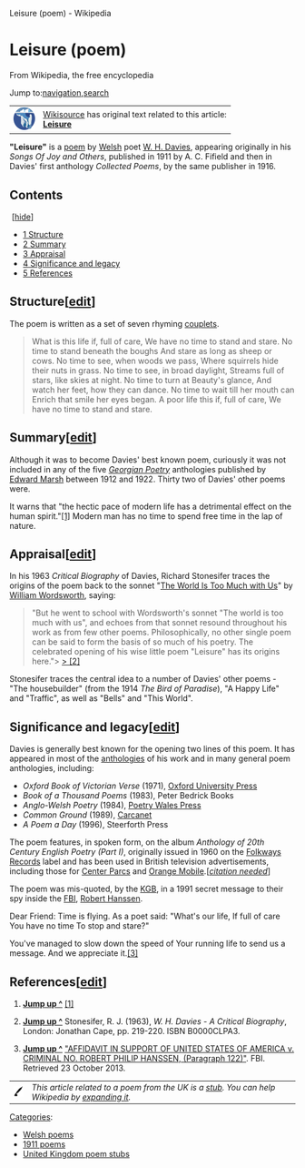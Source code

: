 Leisure (poem) - Wikipedia

# Leisure (poem)

From Wikipedia, the free encyclopedia

Jump to:[navigation](https://en.wikipedia.org/wiki/Leisure_(poem)#mw-head),[search](https://en.wikipedia.org/wiki/Leisure_(poem)#p-search)

|     |     |
| --- | --- |
| ![38px-Wikisource-logo.svg.png](../_resources/b28b479eacdd2be7dd3ff95945ee9a9e.png) | [Wikisource](https://en.wikipedia.org/wiki/Wikisource) has original text related to this article:<br>**[Leisure](https://en.wikisource.org/wiki/Leisure)** |

**"Leisure"** is a [poem](https://en.wikipedia.org/wiki/Poem) by [Welsh](https://en.wikipedia.org/wiki/Welsh_people) poet [W. H. Davies](https://en.wikipedia.org/wiki/W._H._Davies), appearing originally in his *Songs Of Joy and Others*, published in 1911 by A. C. Fifield and then in Davies' first anthology *Collected Poems*, by the same publisher in 1916.

## Contents

 [[hide]()]

- [1  Structure](https://en.wikipedia.org/wiki/Leisure_(poem)#Structure)
- [2  Summary](https://en.wikipedia.org/wiki/Leisure_(poem)#Summary)
- [3  Appraisal](https://en.wikipedia.org/wiki/Leisure_(poem)#Appraisal)
- [4  Significance and legacy](https://en.wikipedia.org/wiki/Leisure_(poem)#Significance_and_legacy)
- [5  References](https://en.wikipedia.org/wiki/Leisure_(poem)#References)

## Structure[[edit](https://en.wikipedia.org/w/index.php?title=Leisure_(poem)&action=edit&section=1)]

The poem is written as a set of seven rhyming [couplets](https://en.wikipedia.org/wiki/Couplets).

> What is this life if, full of care,
> We have no time to stand and stare.
> No time to stand beneath the boughs
> And stare as long as sheep or cows.
> No time to see, when woods we pass,
> Where squirrels hide their nuts in grass.
> No time to see, in broad daylight,
> Streams full of stars, like skies at night.
> No time to turn at Beauty's glance,
> And watch her feet, how they can dance.
> No time to wait till her mouth can
> Enrich that smile her eyes began.
> A poor life this if, full of care,
> We have no time to stand and stare.

## Summary[[edit](https://en.wikipedia.org/w/index.php?title=Leisure_(poem)&action=edit&section=2)]

Although it was to become Davies' best known poem, curiously it was not included in any of the five *[Georgian Poetry](https://en.wikipedia.org/wiki/Georgian_Poetry)* anthologies published by [Edward Marsh](https://en.wikipedia.org/wiki/Edward_Marsh_(polymath)) between 1912 and 1922. Thirty two of Davies' other poems were.

It warns that "the hectic pace of modern life has a detrimental effect on the human spirit."[[1]](https://en.wikipedia.org/wiki/Leisure_(poem)#cite_note-1) Modern man has no time to spend free time in the lap of nature.

## Appraisal[[edit](https://en.wikipedia.org/w/index.php?title=Leisure_(poem)&action=edit&section=3)]

In his 1963 *Critical Biography* of Davies, Richard Stonesifer traces the origins of the poem back to the sonnet "[The World Is Too Much with Us](https://en.wikipedia.org/wiki/The_World_Is_Too_Much_with_Us)" by [William Wordsworth](https://en.wikipedia.org/wiki/William_Wordsworth), saying:

> "But he went to school with Wordsworth's sonnet "The world is too much with us", and echoes from that sonnet resound throughout his work as from few other poems. Philosophically, no other single poem can be said to form the basis of so much of his poetry. The celebrated opening of his wise little poem "Leisure" has its origins here."> [> [2]](https://en.wikipedia.org/wiki/Leisure_(poem)#cite_note-2)

Stonesifer traces the central idea to a number of Davies' other poems - "The housebuilder" (from the 1914 *The Bird of Paradise*), "A Happy Life" and "Traffic", as well as "Bells" and "This World".

## Significance and legacy[[edit](https://en.wikipedia.org/w/index.php?title=Leisure_(poem)&action=edit&section=4)]

Davies is generally best known for the opening two lines of this poem. It has appeared in most of the [anthologies](https://en.wikipedia.org/wiki/Anthologies) of his work and in many general poem anthologies, including:

- *Oxford Book of Victorian Verse* (1971), [Oxford University Press](https://en.wikipedia.org/wiki/Oxford_University_Press)
- *Book of a Thousand Poems* (1983), Peter Bedrick Books
- *Anglo-Welsh Poetry* (1984), [Poetry Wales Press](https://en.wikipedia.org/wiki/Poetry_Wales)
- *Common Ground* (1989), [Carcanet](https://en.wikipedia.org/wiki/Carcanet_Press)
- *A Poem a Day* (1996), Steerforth Press

The poem features, in spoken form, on the album *Anthology of 20th Century English Poetry (Part I)*, originally issued in 1960 on the [Folkways Records](https://en.wikipedia.org/wiki/Folkways_Records) label and has been used in British television advertisements, including those for [Center Parcs](https://en.wikipedia.org/wiki/Center_Parcs) and [Orange Mobile](https://en.wikipedia.org/wiki/Orange_Mobile).[*[citation needed](https://en.wikipedia.org/wiki/Wikipedia:Citation_needed)*]

The poem was mis-quoted, by the [KGB](https://en.wikipedia.org/wiki/KGB), in a 1991 secret message to their spy inside the [FBI](https://en.wikipedia.org/wiki/FBI), [Robert Hanssen](https://en.wikipedia.org/wiki/Robert_Hanssen).

Dear Friend:
Time is flying. As a poet said:
"What's our life,
If full of care
You have no time
To stop and stare?"

You've managed to slow down the speed of Your running life to send us a message. And we appreciate it.[[3]](https://en.wikipedia.org/wiki/Leisure_(poem)#cite_note-3)

## References[[edit](https://en.wikipedia.org/w/index.php?title=Leisure_(poem)&action=edit&section=5)]

1. **[Jump up ^](https://en.wikipedia.org/wiki/Leisure_(poem)#cite_ref-1)**  [[1]](http://www.bbc.co.uk/news/uk-wales-south-east-wales-15482428)

2. **[Jump up ^](https://en.wikipedia.org/wiki/Leisure_(poem)#cite_ref-2)**  Stonesifer, R. J. (1963), *W. H. Davies - A Critical Biography*, London: Jonathan Cape, pp. 219-220. ISBN B0000CLPA3.

3. **[Jump up ^](https://en.wikipedia.org/wiki/Leisure_(poem)#cite_ref-3)**  ["AFFIDAVIT IN SUPPORT OF UNITED STATES OF AMERICA v. CRIMINAL NO. ROBERT PHILIP HANSSEN, (Paragraph 122)"](http://www.fas.org/irp/ops/ci/hanssen_affidavit.html). FBI. Retrieved 23 October 2013.

|     |     |
| --- | --- |
| [![Stub icon](../_resources/4f2866d4fade85b364717c74c6cceec2.png)](https://en.wikipedia.org/wiki/File:Quill_and_ink.png) | *This article related to a poem from the UK is a [stub](https://en.wikipedia.org/wiki/Wikipedia:Stub). You can help Wikipedia by [expanding it](https://en.wikipedia.org/w/index.php?title=Leisure_(poem)&action=edit).* |

[Categories](https://en.wikipedia.org/wiki/Help:Category):

- [Welsh poems](https://en.wikipedia.org/wiki/Category:Welsh_poems)
- [1911 poems](https://en.wikipedia.org/wiki/Category:1911_poems)
- [United Kingdom poem stubs](https://en.wikipedia.org/wiki/Category:United_Kingdom_poem_stubs)